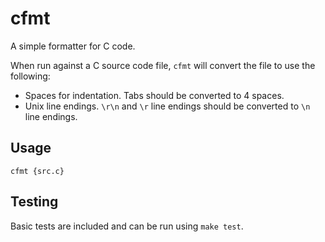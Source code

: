 cfmt
====

A simple formatter for C code.

When run against a C source code file, `cfmt` will convert the file to use the following:

- Spaces for indentation. Tabs should be converted to 4 spaces.
- Unix line endings. `\r\n` and `\r` line endings should be converted to `\n` line endings.

Usage
-----

```
cfmt {src.c}
```

Testing
-------

Basic tests are included and can be run using `make test`.
